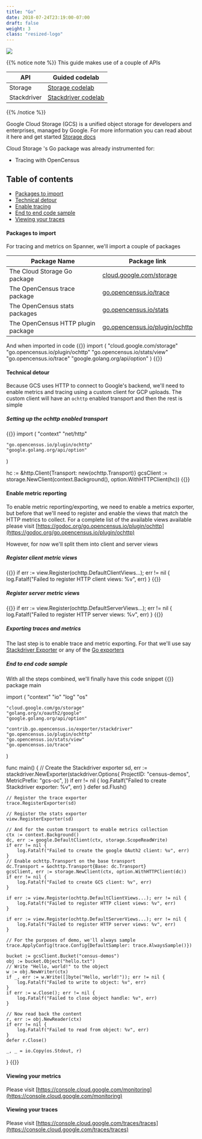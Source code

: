 ```yaml
---
title: "Go"
date: 2018-07-24T23:19:00-07:00
draft: false
weight: 3
class: "resized-logo"
---
```


![](/images/gopher.png)

{{% notice note %}}
This guide makes use of a couple of APIs

API|Guided codelab
---|---
Storage |[Storage codelab](/codelabs/storage)
Stackdriver |[Stackdriver codelab](/codelabs/stackdriver)
{{% /notice %}}

Google Cloud Storage (GCS) is a unified object storage for developers and enterprises, managed by Google.
For more information you can read about it here and get started [Storage docs](https://godoc.org/cloud.google.com/go/storage/docs)

Cloud Storage 's Go package was already instrumented for:
* Tracing with OpenCensus

## Table of contents
- [Packages to import](#packages-to-import)
- [Technical detour](#technical-detour)
- [Enable tracing](#enable-tracing)
- [End to end code sample](#end-to-end-code-sample)
- [Viewing your traces](#viewing-your-traces)

#### Packages to import

For tracing and metrics on Spanner, we'll import a couple of packages

Package Name|Package link
---|---
The Cloud Storage Go package|[cloud.google.com/storage](https://godoc.org/cloud.google.com/storage)
The OpenCensus trace package|[go.opencensus.io/trace](https://godoc.org/go.opencensus.io/trace)
The OpenCensus stats packages|[go.opencensus.io/stats](https://godoc.org/go.opencensus.io/stats)
The OpenCensus HTTP plugin package|[go.opencensus.io/plugin/ochttp](https://godoc.org/go.opencensus.io/plugin/ochttp)

And when imported in code
{{<highlight go>}}
import (
    "cloud.google.com/storage"
    "go.opencensus.io/plugin/ochttp"
    "go.opencensus.io/stats/view"
    "go.opencensus.io/trace" 
    "google.golang.org/api/option"
)
{{</highlight>}}

#### Technical detour

Because GCS uses HTTP to connect to Google's backend, we'll need to enable metrics and tracing using a custom client
for GCP uploads. The custom client will have an `ochttp` enabled transport and then the rest is simple

##### Setting up the ochttp enabled transport

{{<highlight go>}}
import (
    "context"
    "net/http"

    "go.opencensus.io/plugin/ochttp"
    "google.golang.org/api/option"
)

hc := &http.Client{Transport: new(ochttp.Transport)}
gcsClient := storage.NewClient(context.Background(), option.WithHTTPClient(hc))
{{</highlight>}}

#### Enable metric reporting

To enable metric reporting/exporting, we need to enable a metrics exporter, but before that we'll need
to register and enable the views that match the HTTP metrics to collect. For a complete list of the available views
available please visit [https://godoc.org/go.opencensus.io/plugin/ochttp](https://godoc.org/go.opencensus.io/plugin/ochttp)

However, for now we'll split them into client and server views

##### Register client metric views
{{<highlight go>}}
if err := view.Register(ochttp.DefaultClientViews...); err != nil {
    log.Fatalf("Failed to register HTTP client views: %v", err)
}
{{</highlight>}}

##### Register server metric views
{{<highlight go>}}
if err := view.Register(ochttp.DefaultServerViews...); err != nil {
    log.Fatalf("Failed to register HTTP server views: %v", err)
}
{{</highlight>}}

##### Exporting traces and metrics
The last step is to enable trace and metric exporting. For that we'll use say [Stackdriver Exporter](/supported-exporters/go/stackdriver) or
any of the  [Go exporters](/supported-exporters/go/)

##### End to end code sample
With all the steps combined, we'll finally have this code snippet
{{<highlight go>}}
package main

import (
	"context"
	"io"
	"log"
	"os"

	"cloud.google.com/go/storage"
	"golang.org/x/oauth2/google"
	"google.golang.org/api/option"

	"contrib.go.opencensus.io/exporter/stackdriver"
	"go.opencensus.io/plugin/ochttp"
	"go.opencensus.io/stats/view"
	"go.opencensus.io/trace"
)

func main() {
	// Create the Stackdriver exporter
	sd, err := stackdriver.NewExporter(stackdriver.Options{
		ProjectID:    "census-demos",
		MetricPrefix: "gcs-oc",
	})
	if err != nil {
		log.Fatalf("Failed to create Stackdriver exporter: %v", err)
	}
	defer sd.Flush()

	// Register the trace exporter
	trace.RegisterExporter(sd)

	// Register the stats exporter
	view.RegisterExporter(sd)

	// And for the custom transport to enable metrics collection
	ctx := context.Background()
	dc, err := google.DefaultClient(ctx, storage.ScopeReadWrite)
	if err != nil {
		log.Fatalf("Failed to create the google OAuth2 client: %v", err)
	}
	// Enable ochttp.Transport on the base transport
	dc.Transport = &ochttp.Transport{Base: dc.Transport}
	gcsClient, err := storage.NewClient(ctx, option.WithHTTPClient(dc))
	if err != nil {
		log.Fatalf("Failed to create GCS client: %v", err)
	}

	if err := view.Register(ochttp.DefaultClientViews...); err != nil {
		log.Fatalf("Failed to register HTTP client views: %v", err)
	}

	if err := view.Register(ochttp.DefaultServerViews...); err != nil {
		log.Fatalf("Failed to register HTTP server views: %v", err)
	}

	// For the purposes of demo, we'll always sample
	trace.ApplyConfig(trace.Config{DefaultSampler: trace.AlwaysSample()})

	bucket := gcsClient.Bucket("census-demos")
	obj := bucket.Object("hello.txt")
	// Write "Hello, world!" to the object
	w := obj.NewWriter(ctx)
	if _, err := w.Write([]byte("Hello, world!")); err != nil {
		log.Fatalf("Failed to write to object: %v", err)
	}
	if err := w.Close(); err != nil {
		log.Fatalf("Failed to close object handle: %v", err)
	}

	// Now read back the content
	r, err := obj.NewReader(ctx)
	if err != nil {
		log.Fatalf("Failed to read from object: %v", err)
	}
	defer r.Close()

	_, _ = io.Copy(os.Stdout, r)
}
{{</highlight>}}

#### Viewing your metrics
Please visit [https://console.cloud.google.com/monitoring](https://console.cloud.google.com/monitoring)

#### Viewing your traces
Please visit [https://console.cloud.google.com/traces/traces](https://console.cloud.google.com/traces/traces)
